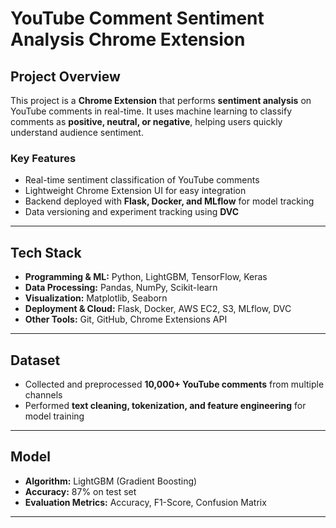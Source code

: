 
# YouTube Comment Sentiment Analysis Chrome Extension

## Project Overview
This project is a **Chrome Extension** that performs **sentiment analysis** on YouTube comments in real-time. It uses machine learning to classify comments as **positive, neutral, or negative**, helping users quickly understand audience sentiment.

### Key Features
- Real-time sentiment classification of YouTube comments  
- Lightweight Chrome Extension UI for easy integration  
- Backend deployed with **Flask, Docker, and MLflow** for model tracking  
- Data versioning and experiment tracking using **DVC**  

---

## Tech Stack
- **Programming & ML:** Python, LightGBM, TensorFlow, Keras  
- **Data Processing:** Pandas, NumPy, Scikit-learn  
- **Visualization:** Matplotlib, Seaborn  
- **Deployment & Cloud:** Flask, Docker, AWS EC2, S3, MLflow, DVC  
- **Other Tools:** Git, GitHub, Chrome Extensions API  

---

## Dataset
- Collected and preprocessed **10,000+ YouTube comments** from multiple channels  
- Performed **text cleaning, tokenization, and feature engineering** for model training  

---

## Model
- **Algorithm:** LightGBM (Gradient Boosting)  
- **Accuracy:** 87% on test set  
- **Evaluation Metrics:** Accuracy, F1-Score, Confusion Matrix  

---








